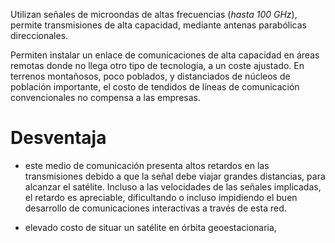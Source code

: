Utilizan señales de microondas de altas frecuencias (*hasta 100 GHz*), permite transmisiones de alta capacidad, mediante antenas parabólicas direccionales.

Permiten instalar un enlace de comunicaciones de alta capacidad en áreas remotas donde no llega otro tipo de tecnología, a un coste ajustado. En terrenos montañosos, poco poblados, y distanciados de núcleos de población importante, el costo de tendidos de líneas de comunicación convencionales no compensa a las empresas.

# Desventaja

* este medio de comunicación presenta altos retardos en las transmisiones debido a que la señal debe viajar grandes distancias, para alcanzar el satélite. Incluso a las velocidades de las señales implicadas, el retardo es apreciable, dificultando o incluso impidiendo el buen desarrollo de comunicaciones interactivas a través de esta red.

* elevado costo de situar un satélite en órbita geoestacionaria,